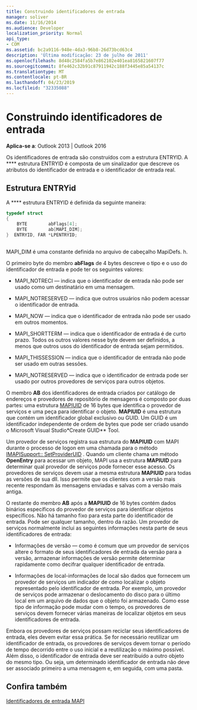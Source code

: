```yaml
---
title: Construindo identificadores de entrada
manager: soliver
ms.date: 11/16/2014
ms.audience: Developer
localization_priority: Normal
api_type:
- COM
ms.assetid: bc2a9116-948e-4da3-96b8-26d73bcd63c4
description: 'Última modificação: 23 de julho de 2011'
ms.openlocfilehash: 8d48c2584fa5b7e862102e401ea8165821607f77
ms.sourcegitcommit: 8fe462c32b91c87911942c188f3445e85a54137c
ms.translationtype: MT
ms.contentlocale: pt-BR
ms.lasthandoff: 04/23/2019
ms.locfileid: "32335088"
---
```

# <a name="constructing-entry-identifiers"></a>Construindo identificadores de entrada

  
  
**Aplica-se a**: Outlook 2013 | Outlook 2016 
  
Os identificadores de entrada são construídos [](entryid.md) com a estrutura ENTRYID. A **** estrutura ENTRYID é composta de um sinalizador que descreve os atributos do identificador de entrada e o identificador de entrada real. 
  
## <a name="entryid-structure"></a>Estrutura ENTRYid

A **** estrutura ENTRYID é definida da seguinte maneira: 
  
```cpp
typedef struct
{
    BYTE        abFlags[4];
    BYTE        ab[MAPI_DIM];
}  ENTRYID, FAR *LPENTRYID;
 
```

MAPI_DIM é uma constante definida no arquivo de cabeçalho MapiDefs. h. 
  
O primeiro byte do membro **abFlags** de 4 bytes descreve o tipo e o uso do identificador de entrada e pode ter os seguintes valores: 
  
- MAPI_NOTRECI — indica que o identificador de entrada não pode ser usado como um destinatário em uma mensagem.
    
- MAPI_NOTRESERVED — indica que outros usuários não podem acessar o identificador de entrada.
    
- MAPI_NOW — indica que o identificador de entrada não pode ser usado em outros momentos.
    
- MAPI_SHORTTERM — indica que o identificador de entrada é de curto prazo. Todos os outros valores nesse byte devem ser definidos, a menos que outros usos do identificador de entrada sejam permitidos.
    
- MAPI_THISSESSION — indica que o identificador de entrada não pode ser usado em outras sessões.
    
- MAPI_NOTRESERVED — indica que o identificador de entrada pode ser usado por outros provedores de serviços para outros objetos.
    
O membro **AB** dos identificadores de entrada criados por catálogo de endereços e provedores de repositório de mensagens é composto por duas partes: uma estrutura [MAPIUID](mapiuid.md) de 16 bytes que identifica o provedor de serviços e uma peça para identificar o objeto. **MAPIUID** é uma estrutura que contém um identificador global exclusivo ou GUID. Um GUID é um identificador independente de ordem de bytes que pode ser criado usando o Microsoft Visual Studio*Create GUID** Tool. 
  
Um provedor de serviços registra sua estrutura do **MAPIUID** com MAPI durante o processo de logon em uma chamada para o método [IMAPISupport:: SetProviderUID](imapisupport-setprovideruid.md) . Quando um cliente chama um método **OpenEntry** para acessar um objeto, MAPI usa a estrutura **MAPIUID** para determinar qual provedor de serviços pode fornecer esse acesso. Os provedores de serviços devem usar a mesma estrutura **MAPIUID** para todas as versões de sua dll. Isso permite que os clientes com a versão mais recente respondam às mensagens enviadas e salvas com a versão mais antiga. 
  
O restante do membro **AB** após a **MAPIUID** de 16 bytes contém dados binários específicos do provedor de serviços para identificar objetos específicos. Não há tamanho fixo para esta parte do identificador de entrada. Pode ser qualquer tamanho, dentro da razão. Um provedor de serviços normalmente inclui as seguintes informações nesta parte de seus identificadores de entrada: 
  
- Informações de versão — como é comum que um provedor de serviços altere o formato de seus identificadores de entrada da versão para a versão, armazenar informações de versão permite determinar rapidamente como decifrar qualquer identificador de entrada.
    
- Informações de local-informações de local são dados que fornecem um provedor de serviços um indicador de como localizar o objeto representado pelo identificador de entrada. Por exemplo, um provedor de serviços pode armazenar o deslocamento do disco para o último local em um arquivo de dados que o objeto foi armazenado. Como esse tipo de informação pode mudar com o tempo, os provedores de serviços devem fornecer várias maneiras de localizar objetos em seus identificadores de entrada.
    
Embora os provedores de serviços possam reciclar seus identificadores de entrada, eles devem evitar essa prática. Se for necessário reutilizar um identificador de entrada, os provedores de serviços devem tornar o período de tempo decorrido entre o uso inicial e a reutilização o máximo possível. Além disso, o identificador de entrada deve ser reatribuído a outro objeto do mesmo tipo. Ou seja, um determinado identificador de entrada não deve ser associado primeiro a uma mensagem e, em seguida, com uma pasta.
  
## <a name="see-also"></a>Confira também



[Identificadores de entrada MAPI](mapi-entry-identifiers.md)

